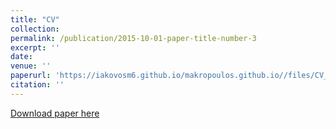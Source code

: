 ```yaml
---
title: "CV"
collection: 
permalink: /publication/2015-10-01-paper-title-number-3
excerpt: ''
date: 
venue: ''
paperurl: 'https://iakovosm6.github.io/makropoulos.github.io//files/CV_IM_v281023.pdf'
citation: ''
---
```



[Download paper here](iakovosm6.github.io/makropoulos.github.io//files/CV_IM_v281023.pdf)


